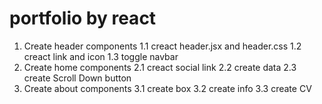 # portfolio by react

1. Create header components
   1.1 creact header.jsx and header.css
   1.2 creact link and icon
   1.3 toggle navbar
2. Create home components
   2.1 creact social link
   2.2 create data
   2.3 create Scroll Down button
3. Create about components
   3.1 create box
   3.2 create info
   3.3 create CV
